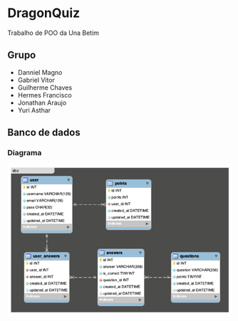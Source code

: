 # DragonQuiz

Trabalho de POO da Una Betim

## Grupo

- Danniel Magno
- Gabriel Vitor
- Guilherme Chaves
- Hermes Francisco
- Jonathan Araujo
- Yuri Asthar

## Banco de dados

### Diagrama

![diagrama](db/diagram.png "Diagrama")
